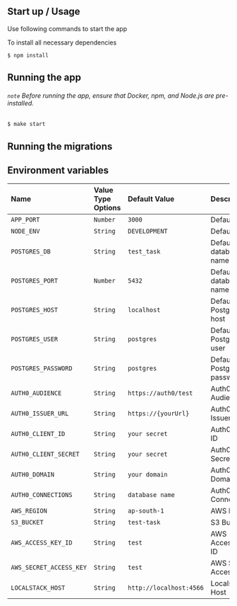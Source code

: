 ## Start up / Usage

Use following commands to start the app

To install all necessary dependencies

```bash
$ npm install
```

## Running the app

###### `note` Before running the app, ensure that Docker, npm, and Node.js are pre-installed.

```bash
$ make start
```

## Running the migrations

## Environment variables

| Name                    | Value Type Options | Default Value           | Description                 |
| :---------------------- | :----------------- | :---------------------- | :-------------------------- |
| `APP_PORT`              | `Number`           | `3000`                  | Default port                |
| `NODE_ENV`              | `String`           | `DEVELOPMENT`           | Default port                |
| `POSTGRES_DB`           | `String`           | `test_task`             | Default database name       |
| `POSTGRES_PORT`         | `Number`           | `5432`                  | Default database name       |
| `POSTGRES_HOST`         | `String`           | `localhost`             | Default Postgresql host     |
| `POSTGRES_USER`         | `String`           | `postgres`              | Default Postgresql user     |
| `POSTGRES_PASSWORD`     | `String`           | `postgres`              | Default Postgresql password |
| `AUTH0_AUDIENCE`        | `String`           | `https://auth0/test`    | Auth0 Audience              |
| `AUTH0_ISSUER_URL`      | `String`           | `https://{yourUrl}`     | Auth0 Issuer URL            |
| `AUTH0_CLIENT_ID`       | `String`           | `your secret`           | Auth0 Client ID             |
| `AUTH0_CLIENT_SECRET`   | `String`           | `your secret`           | Auth0 Client Secret         |
| `AUTH0_DOMAIN`          | `String`           | `your domain`           | Auth0 Domain                |
| `AUTH0_CONNECTIONS`     | `String`           | `database name`         | Auth0 Connections           |
| `AWS_REGION`            | `String`           | `ap-south-1`            | AWS Region                  |
| `S3_BUCKET`             | `String`           | `test-task`             | S3 Bucket                   |
| `AWS_ACCESS_KEY_ID`     | `String`           | `test`                  | AWS Access Key ID           |
| `AWS_SECRET_ACCESS_KEY` | `String`           | `test`                  | AWS Secret Access Key       |
| `LOCALSTACK_HOST`       | `String`           | `http://localhost:4566` | Localstack Host             |
